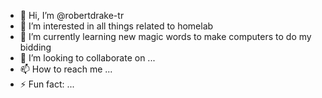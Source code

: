- 👋 Hi, I’m @robertdrake-tr
- 👀 I’m interested in all things related to homelab
- 🌱 I’m currently learning new magic words to make computers to do my bidding
- 💞️ I’m looking to collaborate on ...
- 📫 How to reach me ...
- ⚡ Fun fact: ...

<!---
robertdrake-tr/robertdrake-tr is a ✨ special ✨ repository because its `README.md` (this file) appears on your GitHub profile.
You can click the Preview link to take a look at your changes.
--->
